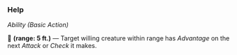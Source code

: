 ### Help
*Ability (Basic Action)*  

🔷 **(range: 5 ft.)** — Target willing creature within range has *Advantage* on the next *Attack* or *Check* it makes.
